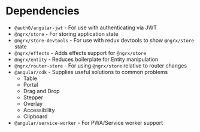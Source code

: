 # Dependencies

- `@auth0/angular-jwt` - For use with authenticating via JWT
- `@ngrx/store` - For storing application state
- `@ngrx/store-devtools` - For use with redux devtools to show `@ngrx/store` state
- `@ngrx/effects` - Adds effects support for `@ngrx/store`
- `@ngrx/entity` - Reduces boilerplate for Entity manipulation
- `@ngrx/router-store` - For using `@ngrx/store` relative to router changes
- `@angular/cdk` - Supplies useful solutions to common problems 
  - Table
  - Portal
  - Drag and Drop
  - Stepper
  - Overlay
  - Accessibility
  - Clipboard
- `@angular/service-worker` - For PWA/Service worker support
